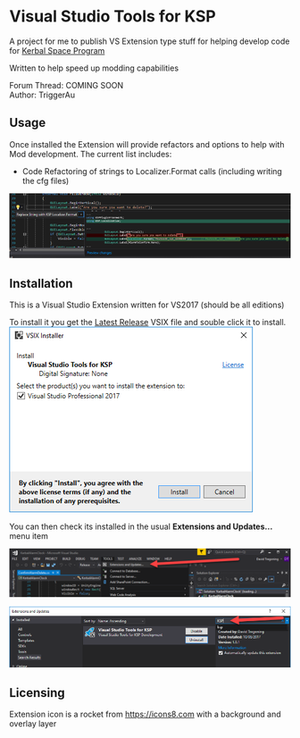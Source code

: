 # Visual Studio Tools for KSP
A project for me to publish VS Extension type stuff for helping develop code for [Kerbal Space Program](http://www.kerbalspaceprogram.com/)

Written to help speed up modding capabilities

Forum Thread: COMING SOON  
Author: TriggerAu  

## Usage
Once installed the Extension will provide refactors and options to help with Mod development. The current list includes:
* Code Refactoring of strings to Localizer.Format calls (including writing the cfg files)

![Refactor Preview](/images/RefactorPreviewOnly.png)

## Installation
This is a Visual Studio Extension written for VS2017 (should be all editions)

To install it you get the [Latest Release](https://github.com/TriggerAu/VSToolsForKSP/releases/latest) VSIX file and souble click it to install.
![Installing the extension](/images/InstallExtension.png)

You can then check its installed in the usual **Extensions and Updates...** menu item

![Extensions and Update...](/images/ToolsExtensions.png)

![Installed Extensions](/images/ExtensionsList.png)


## Licensing
Extension icon is a rocket from https://icons8.com with a background and overlay layer
